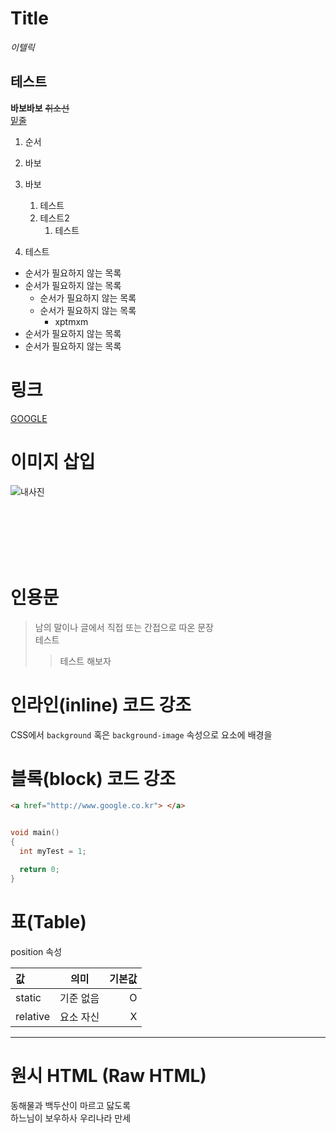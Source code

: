 # Title

_이텔릭_

## 테스트

**바보바보**
~~취소선~~  
<u>밑줄</u>

1. 순서
2. 바보
3. 바보

   1. 테스트
   2. 테스트2
      1. 테스트

4. 테스트

- 순서가 필요하지 않는 목록
- 순서가 필요하지 않는 목록
  - 순서가 필요하지 않는 목록
  - 순서가 필요하지 않는 목록
    - xptmxm
- 순서가 필요하지 않는 목록
- 순서가 필요하지 않는 목록

# 링크

[GOOGLE](http://google.com "GOOGLE로 이동")

# 이미지 삽입

![내사진](<https://media.vlpt.us/images/hyunjae88/profile/61be4dc2-ac4a-43cb-8a55-4342df65358b/hjh_2%20(2067).jpg?w=240,> "내사진")

[]()

<br><br><br><br><br>

# 인용문

> 남의 말이나 글에서 직접 또는 간접으로 따온 문장  
> 테스트
>
> > 테스트 해보자

# 인라인(inline) 코드 강조

CSS에서 `background` 혹은 `background-image` 속성으로 요소에 배경을

# 블록(block) 코드 강조

```html
<a href="http://www.google.co.kr"> </a>
```

```c++

void main()
{
  int myTest = 1;

  return 0;
}

```

# 표(Table)

position 속성

| 값       |   의미    | 기본값 |
| :------- | :-------: | -----: |
| static   | 기준 없음 |      O |
| relative | 요소 자신 |      X |

---

# 원시 HTML (Raw HTML)

동해물과 백두산이 마르고 닳도록<br/>
하느님이 보우하사 우리나라 만세
